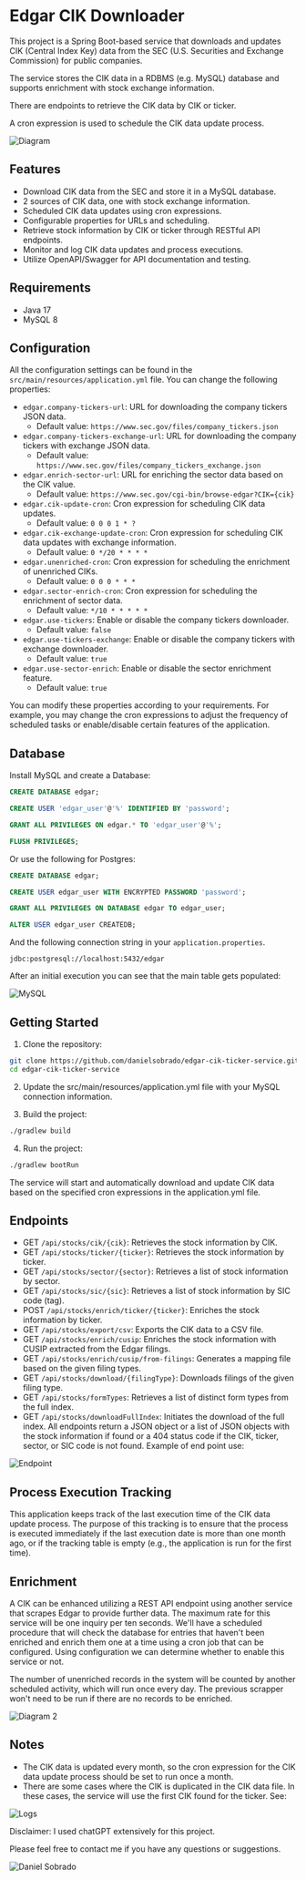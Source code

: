 # Edgar CIK Downloader
This project is a Spring Boot-based service that downloads and updates CIK (Central Index Key) data from the SEC (U.S. Securities and Exchange Commission) for public companies. 

The service stores the CIK data in a RDBMS (e.g. MySQL) database and supports enrichment with stock exchange information.

There are endpoints to retrieve the CIK data by CIK or ticker.

A cron expression is used to schedule the CIK data update process.

![Diagram](https://github.com/danielsobrado/edgar-cik-ticker-service/blob/ca007c90c25fa370765b3b4b624296a6fb534a87/doc/images/Diagram.PNG)

## Features
* Download CIK data from the SEC and store it in a MySQL database.
* 2 sources of CIK data, one with stock exchange information.
* Scheduled CIK data updates using cron expressions.
* Configurable properties for URLs and scheduling.
* Retrieve stock information by CIK or ticker through RESTful API endpoints.
* Monitor and log CIK data updates and process executions.
* Utilize OpenAPI/Swagger for API documentation and testing.

## Requirements
* Java 17
* MySQL 8

## Configuration
All the configuration settings can be found in the `src/main/resources/application.yml` file. You can change the following properties:

* `edgar.company-tickers-url`: URL for downloading the company tickers JSON data.
  * Default value: `https://www.sec.gov/files/company_tickers.json`
* `edgar.company-tickers-exchange-url`: URL for downloading the company tickers with exchange JSON data.
  * Default value: `https://www.sec.gov/files/company_tickers_exchange.json`
* `edgar.enrich-sector-url`: URL for enriching the sector data based on the CIK value.
  * Default value: `https://www.sec.gov/cgi-bin/browse-edgar?CIK={cik}`
* `edgar.cik-update-cron`: Cron expression for scheduling CIK data updates.
  * Default value: `0 0 0 1 * ?`
* `edgar.cik-exchange-update-cron`: Cron expression for scheduling CIK data updates with exchange information.
  * Default value: `0 */20 * * * *`
* `edgar.unenriched-cron`: Cron expression for scheduling the enrichment of unenriched CIKs.
  * Default value: `0 0 0 * * *`
* `edgar.sector-enrich-cron`: Cron expression for scheduling the enrichment of sector data.
  * Default value: `*/10 * * * * *`
* `edgar.use-tickers`: Enable or disable the company tickers downloader.
  * Default value: `false`
* `edgar.use-tickers-exchange`: Enable or disable the company tickers with exchange downloader.
  * Default value: `true`
* `edgar.use-sector-enrich`: Enable or disable the sector enrichment feature.
  * Default value: `true`

You can modify these properties according to your requirements. For example, you may change the cron expressions to adjust the frequency of scheduled tasks or enable/disable certain features of the application.

## Database

Install MySQL and create a Database:

```SQL
CREATE DATABASE edgar;

CREATE USER 'edgar_user'@'%' IDENTIFIED BY 'password';

GRANT ALL PRIVILEGES ON edgar.* TO 'edgar_user'@'%';

FLUSH PRIVILEGES;
```

Or use the following for Postgres:

```SQL
CREATE DATABASE edgar;

CREATE USER edgar_user WITH ENCRYPTED PASSWORD 'password';

GRANT ALL PRIVILEGES ON DATABASE edgar TO edgar_user;

ALTER USER edgar_user CREATEDB;
```

And the following connection string in your `application.properties`.

`jdbc:postgresql://localhost:5432/edgar`

After an initial execution you can see that the main table gets populated:

![MySQL](https://github.com/danielsobrado/edgar-cik-ticker-service/blob/692b99d2d86680d1e86ea77ad3557d6cd33474f1/doc/images/FromMySQLWorkbench.PNG)

## Getting Started
1. Clone the repository:

```bash
git clone https://github.com/danielsobrado/edgar-cik-ticker-service.git
cd edgar-cik-ticker-service
```

2. Update the src/main/resources/application.yml file with your MySQL connection information.

3. Build the project:

```bash
./gradlew build
```

4. Run the project:

```bash
./gradlew bootRun
```

The service will start and automatically download and update CIK data based on the specified cron expressions in the application.yml file.

## Endpoints
* GET `/api/stocks/cik/{cik}`: Retrieves the stock information by CIK.
* GET `/api/stocks/ticker/{ticker}`: Retrieves the stock information by ticker.
* GET `/api/stocks/sector/{sector}`: Retrieves a list of stock information by sector.
* GET `/api/stocks/sic/{sic}`: Retrieves a list of stock information by SIC code (tag).
* POST `/api/stocks/enrich/ticker/{ticker}`: Enriches the stock information by ticker.
* GET `/api/stocks/export/csv`: Exports the CIK data to a CSV file.
* GET `/api/stocks/enrich/cusip`: Enriches the stock information with CUSIP extracted from the Edgar filings.
* GET `/api/stocks/enrich/cusip/from-filings`: Generates a mapping file based on the given filing types.
* GET `/api/stocks/download/{filingType}`: Downloads filings of the given filing type.
* GET `/api/stocks/formTypes`: Retrieves a list of distinct form types from the full index.
* GET `/api/stocks/downloadFullIndex`: Initiates the download of the full index.
All endpoints return a JSON object or a list of JSON objects with the stock information if found or a 404 status code if the CIK, ticker, sector, or SIC code is not found.
Example of end point use:

![Endpoint](https://github.com/danielsobrado/edgar-cik-ticker-service/blob/692b99d2d86680d1e86ea77ad3557d6cd33474f1/doc/images/APIExample.PNG)

## Process Execution Tracking
This application keeps track of the last execution time of the CIK data update process. The purpose of this tracking is to ensure that the process is executed immediately if the last execution date is more than one month ago, or if the tracking table is empty (e.g., the application is run for the first time).

## Enrichment
A CIK can be enhanced utilizing a REST API endpoint using another service that scrapes Edgar to provide further data. The maximum rate for this service will be one inquiry per ten seconds.
We'll have a scheduled procedure that will check the database for entries that haven't been enriched and enrich them one at a time using a cron job that can be configured.
Using configuration we can determine whether to enable this service or not.

The number of unenriched records in the system will be counted by another scheduled activity, which will run once every day. The previous scrapper won't need to be run if there are no records to be enriched.

![Diagram 2](https://github.com/danielsobrado/edgar-cik-ticker-service/blob/22dffc0865942e39cce197e3ce53a1981631710f/doc/images/Diagram2.PNG)

## Notes
* The CIK data is updated every month, so the cron expression for the CIK data update process should be set to run once a month.
* There are some cases where the CIK is duplicated in the CIK data file. In these cases, the service will use the first CIK found for the ticker. 
See:

![Logs](https://github.com/danielsobrado/edgar-cik-ticker-service/blob/692b99d2d86680d1e86ea77ad3557d6cd33474f1/doc/images/LogsEdgarUpdate.PNG)

Disclaimer: I used chatGPT extensively for this project.

Please feel free to contact me if you have any questions or suggestions.

![Daniel Sobrado](https://github.com/danielsobrado/edgar-cik-ticker-service/blob/692b99d2d86680d1e86ea77ad3557d6cd33474f1/doc/images/Signed.PNG)